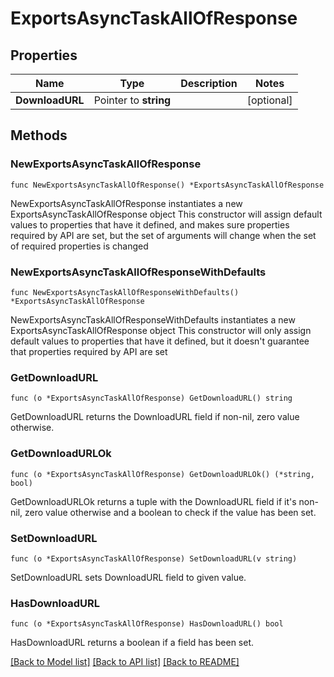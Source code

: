 # ExportsAsyncTaskAllOfResponse

## Properties

Name | Type | Description | Notes
------------ | ------------- | ------------- | -------------
**DownloadURL** | Pointer to **string** |  | [optional] 

## Methods

### NewExportsAsyncTaskAllOfResponse

`func NewExportsAsyncTaskAllOfResponse() *ExportsAsyncTaskAllOfResponse`

NewExportsAsyncTaskAllOfResponse instantiates a new ExportsAsyncTaskAllOfResponse object
This constructor will assign default values to properties that have it defined,
and makes sure properties required by API are set, but the set of arguments
will change when the set of required properties is changed

### NewExportsAsyncTaskAllOfResponseWithDefaults

`func NewExportsAsyncTaskAllOfResponseWithDefaults() *ExportsAsyncTaskAllOfResponse`

NewExportsAsyncTaskAllOfResponseWithDefaults instantiates a new ExportsAsyncTaskAllOfResponse object
This constructor will only assign default values to properties that have it defined,
but it doesn't guarantee that properties required by API are set

### GetDownloadURL

`func (o *ExportsAsyncTaskAllOfResponse) GetDownloadURL() string`

GetDownloadURL returns the DownloadURL field if non-nil, zero value otherwise.

### GetDownloadURLOk

`func (o *ExportsAsyncTaskAllOfResponse) GetDownloadURLOk() (*string, bool)`

GetDownloadURLOk returns a tuple with the DownloadURL field if it's non-nil, zero value otherwise
and a boolean to check if the value has been set.

### SetDownloadURL

`func (o *ExportsAsyncTaskAllOfResponse) SetDownloadURL(v string)`

SetDownloadURL sets DownloadURL field to given value.

### HasDownloadURL

`func (o *ExportsAsyncTaskAllOfResponse) HasDownloadURL() bool`

HasDownloadURL returns a boolean if a field has been set.


[[Back to Model list]](../README.md#documentation-for-models) [[Back to API list]](../README.md#documentation-for-api-endpoints) [[Back to README]](../README.md)


